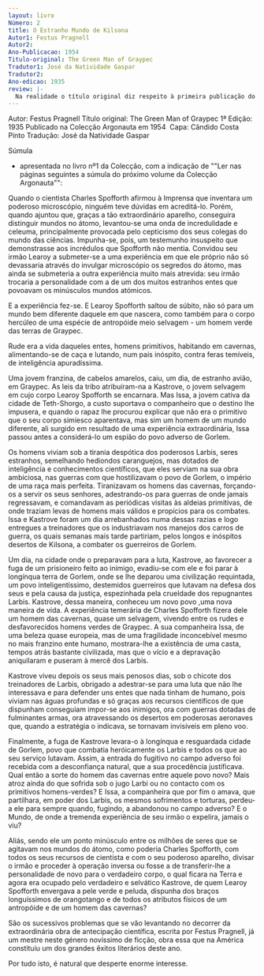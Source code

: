 ```yaml
---
layout: livro
Número: 2
title: O Estranho Mundo de Kilsona
Autor1: Festus Pragnell
Autor2: 
Ano-Publicacao: 1954
Titulo-original: The Green Man of Graypec
Tradutor1: José da Natividade Gaspar
Tradutor2: 
Ano-edicao: 1935
review: |-
  Na realidade o título original diz respeito à primeira publicação do romance na revista Wonder Stories de Julho a Setembro de 1935. O livro já saiu com o nome The Green Man of Kilsona.
---
```

Autor: Festus Pragnell
Título original: The Green Man of Graypec
1ª Edição: 1935
Publicado na Colecção Argonauta em 1954 
Capa: Cândido Costa Pinto 
Tradução: José da Natividade Gaspar 


Súmula
 - apresentada no livro nº1 da Colecção, com a indicação de ""Ler nas
 páginas seguintes a súmula do próximo volume da Colecção Argonauta"":


Quando o cientista Charles Spofforth 
afirmou à Imprensa que inventara um poderoso microscópio, ninguém teve 
dúvidas em acreditá-lo. Porém, quando ajuntou que, graças a tão 
extraordinário aparelho, conseguira distinguir mundos no átomo, 
levantou-se uma onda de incredulidade e celeuma, principalmente 
provocada pelo cepticismo dos seus colegas do mundo das ciências. Impunha-se, pois, um testemunho 
insuspeito que demonstrasse aos incrédulos que Spofforth não mentia. 
Convidou seu irmão Learoy a submeter-se a uma experiência em que ele 
próprio não só devassaria através do invulgar microscópio os segredos do
 átomo, mas ainda se submeteria a outra experiência muito mais atrevida:
 seu irmão trocaria a personalidade com a de um dos muitos estranhos 
entes que povoavam os minúsculos mundos atómicos.

E a experiência fez-se. E Learoy 
Spofforth saltou de súbito, não só para um mundo bem diferente daquele 
em que nascera, como também para o corpo hercúleo de uma espécie de 
antropóide meio selvagem - um homem verde das terras de Graypec.

Rude era a vida daqueles entes, homens 
primitivos, habitando em cavernas, alimentando-se de caça e lutando, num
 país inóspito, contra feras temíveis, de inteligência apuradíssima.

Uma jovem franzina, de cabelos 
amarelos, caiu, um dia, de estranho avião, em Graypec. As leis da tribo 
atribuíram-na a Kastrove, o jovem selvagem em cujo corpo Learoy 
Spofforth se encarnara. Mas Issa, a jovem cativa da cidade de 
Teth-Shorgo, a custo suportava o companheiro que o destino lhe impusera,
 e quando o rapaz lhe procurou explicar que não era o primitivo que o 
seu corpo simiesco aparentava, mas sim um homem de um mundo diferente, 
ali surgido em resultado de uma experiência extraordinária, Issa passou 
antes a considerá-lo um espião do povo adverso de Gorlem.

Os homens viviam sob a tirania 
despótica dos poderosos Larbis, seres estranhos, semelhando hediondos 
caranguejos, mas dotados de inteligência e conhecimentos científicos, 
que eles serviam na sua obra ambiciosa, nas guerras com que hostilizavam
 o povo de Gorlem, o império de uma raça mais perfeita. Tiranizavam os 
homens das cavernas, forçando-os a servir os seus senhores, 
adestrando-os para guerras de onde jamais regressavam, e comandavam as 
periódicas visitas às aldeias primitivas, de onde traziam levas de 
homens mais válidos e propícios para os combates. Issa e Kastrove foram um dia 
arrebanhados numa dessas razias e logo entregues a treinadores que os 
industriavam nos manejos dos carros de guerra, os quais semanas mais 
tarde partiriam, pelos longos e inóspitos desertos de Kilsona, a 
combater os guerreiros de Gorlem.

Um dia, na cidade onde o preparavam 
para a luta, Kastrove, ao favorecer a fuga de um prisioneiro feito ao 
inimigo, evadiu-se com ele e foi parar à longínqua terra de Gorlem, onde
 se lhe deparou uma civilização requintada, um povo inteligentíssimo, 
destemidos guerreiros que lutavam na defesa dos seus e pela causa da 
justiça, espezinhada pela crueldade dos repugnantes Larbis. Kastrove, dessa maneira, conheceu um novo povo ,uma nova maneira de vida. A experiência temerária de Charles 
Spofforth fizera dele um homem das cavernas, quase um selvagem, vivendo 
entre os rudes e desfavorecidos homens verdes de Graypec. A sua companheira Issa, de uma beleza 
quase europeia, mas de uma fragilidade inconcebível mesmo no mais 
franzino ente humano, mostrara-lhe a existência de uma casta, tempos 
atrás bastante civilizada, mas que o vício e a depravação aniquilaram e 
puseram à mercê dos Larbis.

Kastrove viveu depois os seus mais 
penosos dias, sob o chicote dos treinadores de Larbis, obrigado a 
adestrar-se para uma luta que não lhe interessava e para defender uns 
entes que nada tinham de humano, pois viviam nas águas profundas e só 
graças aos recursos científicos de que dispunham conseguiam impor-se aos
 inimigos, ora com guerras dotadas de fulminantes armas, ora 
atravessando os desertos em poderosas aeronaves que, quando a estratégia
 o indicava, se tornavam invisíveis em pleno voo.

Finalmente, a fuga de Kastrove levara-o
 à longínqua e resguardada cidade de Gorlem, povo que combatia 
heróicamente os Larbis e todos os que ao seu serviço lutavam. Assim, a 
entrada do fugitivo no campo adverso foi recebida com a desconfiança 
natural, que a sua procedência justificava. Qual então a sorte do homem das 
cavernas entre aquele povo novo? Mais atroz ainda do que sofrida sob o 
jugo Larbi ou no contacto com os primitivos homens-verdes? E Issa, a companheira que por fim o 
amava, que partilhara, em poder dos Larbis, os mesmos sofrimentos e 
torturas, perdeu-a ele para sempre quando, fugindo, a abandonou no campo
 adverso? E o Mundo, de onde a tremenda experiência de seu irmão o expelira, jamais o viu?

Aliás, sendo ele um ponto minúsculo 
entre os milhões de seres que se agitavam nos mundos do átomo, como 
poderia Charles Spofforth, com todos os seus recursos de cientista e com
 o seu poderoso aparelho, divisar o irmão e proceder à operação inversa 
ou fosse a de transferir-lhe a personalidade de novo para o verdadeiro 
corpo, o qual ficara na Terra e agora era ocupado pelo verdadeiro e 
selvático Kastrove, de quem Learoy Spofforth envergava a pele verde e 
peluda, dispunha dos braços longuíssimos de orangotango e de todos os 
atributos físicos de um antropóide e de um homem das cavernas?

São os sucessivos problemas que se vão 
levantando no decorrer da extraordinária obra de antecipação científica,
 escrita por Festus Pragnell, já um mestre neste género novíssimo de 
ficção, obra essa que na América constituiu um dos grandes êxitos 
literários deste ano.

Por tudo isto, é natural que desperte enorme interesse. 
